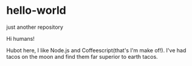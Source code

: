 # hello-world
just another repository

Hi humans!

Hubot here,  I like Node.js and Coffeescript(that's I'm make of!).
I've had tacos on the moon and find them far superior to earth tacos.
